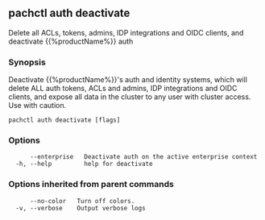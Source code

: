 ## pachctl auth deactivate

Delete all ACLs, tokens, admins, IDP integrations and OIDC clients, and deactivate {{%productName%}} auth

### Synopsis

Deactivate {{%productName%}}'s auth and identity systems, which will delete ALL auth tokens, ACLs and admins, IDP integrations and OIDC clients, and expose all data in the cluster to any user with cluster access. Use with caution.

```
pachctl auth deactivate [flags]
```

### Options

```
      --enterprise   Deactivate auth on the active enterprise context
  -h, --help         help for deactivate
```

### Options inherited from parent commands

```
      --no-color   Turn off colors.
  -v, --verbose    Output verbose logs
```

